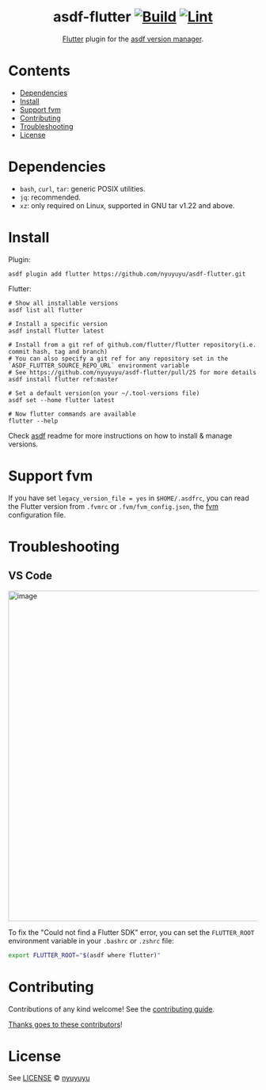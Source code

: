 <div align="center">

# asdf-flutter [![Build](https://github.com/nyuyuyu/asdf-flutter/actions/workflows/build.yml/badge.svg)](https://github.com/nyuyuyu/asdf-flutter/actions/workflows/build.yml) [![Lint](https://github.com/nyuyuyu/asdf-flutter/actions/workflows/lint.yml/badge.svg)](https://github.com/nyuyuyu/asdf-flutter/actions/workflows/lint.yml)

[Flutter](https://flutter.dev/) plugin for the [asdf version manager](https://asdf-vm.com).

</div>

# Contents

- [Dependencies](#dependencies)
- [Install](#install)
- [Support fvm](#support-fvm)
- [Contributing](#contributing)
- [Troubleshooting](#troubleshooting)
- [License](#license)

# Dependencies

- `bash`, `curl`, `tar`: generic POSIX utilities.
- `jq`: recommended.
- `xz`: only required on Linux, supported in GNU tar v1.22 and above.

# Install

Plugin:

```shell
asdf plugin add flutter https://github.com/nyuyuyu/asdf-flutter.git
```

Flutter:

```shell
# Show all installable versions
asdf list all flutter

# Install a specific version
asdf install flutter latest

# Install from a git ref of github.com/flutter/flutter repository(i.e. commit hash, tag and branch)
# You can also specify a git ref for any repository set in the `ASDF_FLUTTER_SOURCE_REPO_URL` environment variable
# See https://github.com/nyuyuyu/asdf-flutter/pull/25 for more details
asdf install flutter ref:master

# Set a default version(on your ~/.tool-versions file)
asdf set --home flutter latest

# Now flutter commands are available
flutter --help
```

Check [asdf](https://github.com/asdf-vm/asdf) readme for more instructions on how to
install & manage versions.

# Support fvm

If you have set `legacy_version_file = yes` in `$HOME/.asdfrc`, you can read the Flutter version from `.fvmrc` or `.fvm/fvm_config.json`, the [fvm](https://fvm.app/) configuration file.

# Troubleshooting

## VS Code

<img width="668" alt="image" src="https://user-images.githubusercontent.com/877327/158042623-290554da-0b9d-4fe0-b91b-c85b9c48e2d1.png">

To fix the "Could not find a Flutter SDK" error, you can set the `FLUTTER_ROOT` environment variable in your `.bashrc` or `.zshrc` file:

```bash
export FLUTTER_ROOT="$(asdf where flutter)"
```

# Contributing

Contributions of any kind welcome! See the [contributing guide](contributing.md).

[Thanks goes to these contributors](https://github.com/nyuyuyu/asdf-flutter/graphs/contributors)!

# License

See [LICENSE](LICENSE) © [nyuyuyu](https://github.com/nyuyuyu/)
